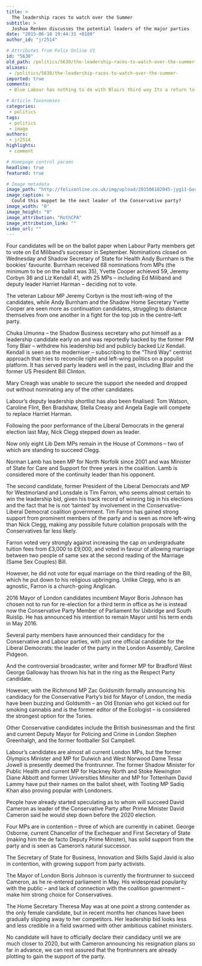 ```yaml
---
title: >
  The leadership races to watch over the Summer
subtitle: >
  Joshua Renken discusses the potential leaders of the major parties
date: "2015-06-18 19:44:31 +0100"
author_id: "jr2514"

# Attributes from Felix Online V1
id: "5630"
old_path: /politics/5630/the-leadership-races-to-watch-over-the-summer-
aliases:
 - /politics/5630/the-leadership-races-to-watch-over-the-summer-
imported: true
comments:
 - Blue Labour has nothing to do with Blairs third way Its a return to Labours radical tradition before 1945 suspicious of markets and the  state giving people power over their own lives birkenstocks cheapbirkenstock shops httpbirkenstockaustralia2013blogspotcomchristian louboutin canada storeschristian louboutin online httpcanadachristianlouboutinblogspotcomThanks a lot This a great web sitecsgo skins agario httpsupportinterresolvecoukentries109464576BannedAgainAt2k16mtSportsYoure an extremely useful website could not make it without yafifa 17 points httphersimucomkomunitasbahagiaforumtopic1672

# Article Taxonomies
categories:
 - politics
tags:
 - politics
 - image
authors:
 - jr2514
highlights:
 - comment

# Homepage control params
headline: true
featured: true

# Image metadata
image_path: "http://felixonline.co.uk/img/upload/201506182045-jyg11-borisjohnson.jpg"
image_caption: >
  Could this muppet be the next leader of the Conservative party?
image_width: "0"
image_height: "0"
image_attribution: "RothCPA"
image_attribution_link: ""
video_url: ""
---
```


Four candidates will be on the ballot paper when Labour Party members get to vote on Ed Miliband’s successor in September. Nominations closed on Wednesday and Shadow Secretary of State for Health Andy Burnham is the bookies’ favourite. Burnham received 68 nominations from MPs (the minimum to be on the ballot was 35), Yvette Cooper achieved 59, Jeremy Corbyn 36 and Liz Kendall 41, with 25 MPs – including Ed Miliband and deputy leader Harriet Harman – deciding not to vote.

The veteran Labour MP Jeremy Corbyn is the most left-wing of the candidates, while Andy Burnham and the Shadow Home Secretary Yvette Cooper are seen more as continuation candidates, struggling to distance themselves from one another in a fight for the top job in the centre-left party.

Chuka Umunna – the Shadow Business secretary who put himself as a leadership candidate early on and was reportedly backed by the former PM Tony Blair – withdrew his leadership bid and publicly backed Liz Kendall. Kendall is seen as the moderniser – subscribing to the “Third Way” centrist approach that tries to reconcile right and left-wing politics on a populist platform. It has served party leaders well in the past, including Blair and the former US President Bill Clinton.

Mary Creagh was unable to secure the support she needed and dropped out without nominating any of the other candidates.

Labour’s deputy leadership shortlist has also been finalised: Tom Watson, Caroline Flint, Ben Bradshaw, Stella Creasy and Angela Eagle will compete to replace Harriet Harman.

Following the poor performance of the Liberal Democrats in the general election last May, Nick Clegg stepped down as leader.

Now only eight Lib Dem MPs remain in the House of Commons – two of which are standing to succeed Clegg.

Norman Lamb has been MP for North Norfolk since 2001 and was Minister of State for Care and Support for three years in the coalition. Lamb is considered more of the continuity leader than his opponent.

The second candidate, former President of the Liberal Democrats and MP for Westmorland and Lonsdale is Tim Farron, who seems almost certain to win the leadership bid, given his track record of winning big in his elections and the fact that he is not ‘tainted’ by involvement in the Conservative-Liberal Democrat coalition government. Tim Farron has gained strong support from prominent members of the party and is seen as more left-wing than Nick Clegg, making any possibile future colaition proposals with the Conservatives far less likely.

Farron voted very strongly against increasing the cap on undergraduate tuition fees from £3,000 to £9,000, and voted in favour of allowing marriage between two people of same sex at the second reading of the Marriage (Same Sex Couples) Bill.

However, he did not vote for equal marriage on the third reading of the Bill, which he put down to his religious upbringing. Unlike Clegg, who is an agnostic, Farron is a church-going Anglican.

2016 Mayor of London candidates incumbent Mayor Boris Johnson has chosen not to run for re-election for a third term in office as he is instead now the Conservative Party Member of Parliament for Uxbridge and South Ruislip. He has announced his intention to remain Mayor until his term ends in May 2016.

Several party members have announced their candidacy for the Conservative and Labour parties, with just one official candidate for the Liberal Democrats: the leader of the party in the London Assembly, Caroline Pidgeon.

And the controversial broadcaster, writer and former MP for Bradford West George Galloway has thrown his hat in the ring as the Respect Party candidate.

However, with the Richmond MP Zac Goldsmith formally announcing his candidacy for the Conservative Party’s bid for Mayor of London, the media have been buzzing and Goldsmith – an Old Etonian who got kicked out for smoking cannabis and is the former editor of the Ecologist – is considered the strongest option for the Tories.

Other Conservative candidates include the British businessman and the first and current Deputy Mayor for Policing and Crime in London Stephen Greenhalgh, and the former footballer Sol Campbell.

Labour’s candidates are almost all current London MPs, but the former Olympics Minister and MP for Dulwich and West Norwood Dame Tessa Jowell is presently deemed the frontrunner. The former Shadow Minister for Public Health and current MP for Hackney North and Stoke Newington Diane Abbott and former Universities Minsiter and MP for Tottenham David Lammy have put their names on the ballot sheet, with Tooting MP Sadiq Khan also proving popular with Londoners.

People have already started speculating as to whom will succeed David Cameron as leader of the Conservative Party after Prime Minister David Cameron said he would step down before the 2020 election.

Four MPs are in contention – three of which are currently in cabinet. George Osborne, current Chancellor of the Exchequer and First Secretary of State (making him the de facto Deputy Prime Minster), has solid support from the party and is seen as Cameron’s natural successor.

The Secretary of State for Business, Innovation and Skills Sajid Javid is also in contention, with growing support from party activists.

The Mayor of London Boris Johnson is currently the frontrunner to succeed Cameron, as he re-entered parliament in May. His widespread popularity with the public – and lack of connection with the coalition government – make him strong choice for Conservatives.

The Home Secretary Theresa May was at one point a strong contender as the only female candidate, but in recent months her chances have been gradually slipping away to her competitors. Her leadership bid looks less and less credible in a field swarmed with other ambitious cabinet ministers.

No candidate will have to officially declare their candidacy until we are much closer to 2020, but with Cameron announcing his resignation plans so far in advance, we can rest assured that the frontrunners are already plotting to gain the support of the party.

